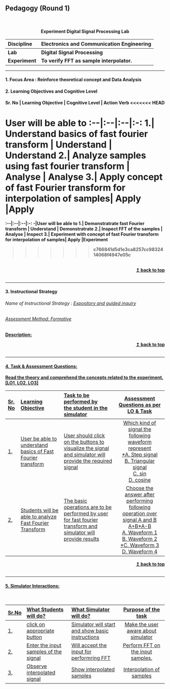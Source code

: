 ## Pedagogy (Round 1)
<p align="center">
<br>
<br>
<b> Experiment Digital Signal Processing Lab  <a name="top"></a> <br>
</p>

<b>Discipline | <b>Electronics and Communication Engineering
:--|:--|
<b> Lab | <b> Digital Signal Processing
<b> Experiment|     <b> To verify FFT as sample interpolator. </b>

<hr>

<a name="LO"></a>
#### 1. Focus Area : Reinforce theoretical concept and Data Analysis

#### 2. Learning Objectives and Cognitive Level


Sr. No |	Learning Objective	| Cognitive Level | Action Verb
<<<<<<< HEAD

User will be able to
:--|:--|:--|:-:
1.| Understand basics of fast fourier transform | Understand  | Understand
2.| Analyze samples using fast fourier transform | Analyse | Analyse
3.| Apply concept of fast Fourier transform for interpolation of samples| Apply |Apply
=======
:--|:--|:--|:-:
-|User will be able to
1.| Demonstratrate  fast Fourier transform | Understand  | Demonstratrate
2.| Inspect FFT of the samples  | Analyse | Inspect
3.| Experiment with concept of fast Fourier transform for interpolation of samples| Apply |Experiment
>>>>>>> c766841d5d1e3ca8257cc9832414068f4947e05c



<br/>
<div align="right">
    <b><a href="#top">↥ back to top</a></b>
</div>
<br/>
<hr>

<a name="IS"></a>
#### 3. Instructional Strategy
###### Name of Instructional Strategy  :    <u> Expository and guided inquiry
###### Assessment Method: Formative

<u> <b>Description: </b></u>
<br/>
<div align="right">
    <b><a href="#top">↥ back to top</a></b>
</div>
<br/>
<hr>

<a name="AQ"></a>
#### 4. Task & Assessment Questions:

Read the theory and comprehend the concepts related to the experiment. [LO1, LO2, LO3]
<br>

Sr. No |	Learning Objective	| Task to be performed by <br> the student  in the simulator | Assessment Questions as per LO & Task
:--|:--|:--|:-:
1.| User be able to understand basics of Fast Fourier transform | User should click on the buttons to visualize the signal and simulator will provide the required signal | Which kind of signal the following waveform represent <br> *A. Step signal <br> B. Triangular signal <br> C. sin <br>D. cosine
2.| Students will be able to analyze Fast Fourier Transform | The basic operations are to be performed by user for fast fourier transform and simulator will provide results | Choose the answer after performing following operation over signal A and B <br> A+B*A-B <br> A. Waveform 1 <br> B. Waveform 2 <br> *C. Waveform 3<br> D. Waveform 4


<div align="right">
    <b><a href="#top">↥ back to top</a></b>
</div>
<br/>
<hr>

<a name="SI"></a>

####  5. Simulator Interactions:
<br>

Sr.No | What Students will do? |	What Simulator will do?	| Purpose of the task
:--|:--|:--|:--:
1.| click on appropriate button |  Simulator will start and show basic instructions | Make the user aware about simulator
2.| Enter the input samples of the signal | Will accept the input for performring FFT | Perform FFT on the input samples.
3.| Observe interpolated signal | Show interpolated samples | Interpolation of samples
